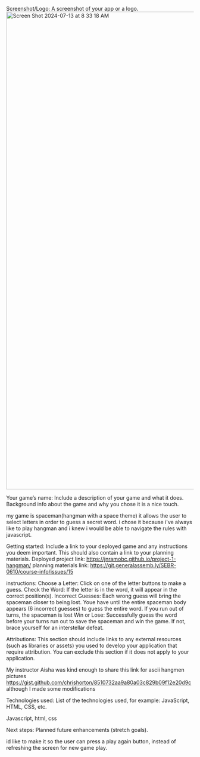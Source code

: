 Screenshot/Logo: A screenshot of your app or a logo.
<img width="1280" alt="Screen Shot 2024-07-13 at 8 33 18 AM" src="https://github.com/user-attachments/assets/6afb27e9-d15e-4224-8efa-efc1df99ee3a">


Your game’s name: Include a description of your game and what it does. Background info about the game and why you chose it is a nice touch.

my game is spaceman(hangman with a space theme) it allows the user to select letters in order to guess a secret word. i chose it because i've always like to play hangman and i knew i would be able to navigate the rules with javascript.

Getting started: Include a link to your deployed game and any instructions you deem important. This should also contain a link to your planning materials.
Deployed project link: https://jnramobc.github.io/project-1-hangman/
planning materials link: https://git.generalassemb.ly/SEBR-0610/course-info/issues/15

instructions: Choose a Letter: Click on one of the letter buttons to make a guess.
Check the Word: If the letter is in the word, it will appear in the correct position(s).
Incorrect Guesses: Each wrong guess will bring the spaceman closer to being lost.
Youe have until the entire spaceman body appears (6 incorrect guesses) to guess the entire word. If you run out of turns, the spaceman is lost
Win or Lose: Successfully guess the word before your turns run out to save the spaceman and win the game. If not, brace yourself for an interstellar defeat.

Attributions: This section should include links to any external resources (such as libraries or assets) you used to develop your application that require attribution. You can exclude this section if it does not apply to your application.

My instructor Aisha was kind enough to share this  link for ascii hangmen pictures 
https://gist.github.com/chrishorton/8510732aa9a80a03c829b09f12e20d9c
although I made some modifications

Technologies used: List of the technologies used, for example: JavaScript, HTML, CSS, etc.

Javascript, html, css

Next steps: Planned future enhancements (stretch goals).

id like to make it so the user can press a play again button, instead of refreshing the screen for new game play.
